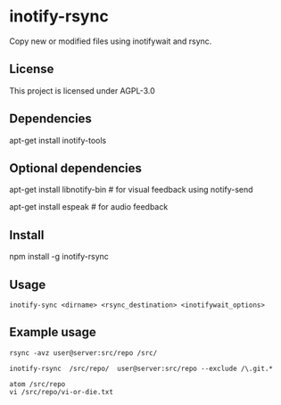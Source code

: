 # inotify-rsync
Copy new or modified files using inotifywait and rsync.

## License
This project is licensed under AGPL-3.0

## Dependencies
apt-get install inotify-tools

## Optional dependencies
apt-get install libnotify-bin # for visual feedback using notify-send

apt-get install espeak # for audio feedback

## Install
npm install -g inotify-rsync

## Usage
    inotify-sync <dirname> <rsync_destination> <inotifywait_options>

## Example usage
    rsync -avz user@server:src/repo /src/
    
    inotify-rsync  /src/repo/  user@server:src/repo --exclude /\.git.*
    
    atom /src/repo
    vi /src/repo/vi-or-die.txt
